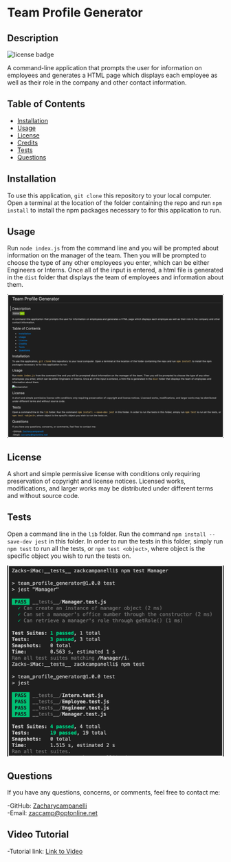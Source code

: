 # Team Profile Generator

## Description

![license badge](https://img.shields.io/badge/license-mit-green)

A command-line application that prompts the user for information on employees and generates a HTML page which displays each employee as well as their role in the company and other contact information.

## Table of Contents

- [Installation](#Installation)
- [Usage](#Usage)
- [License](#License)
- [Credits](#Credits)
- [Tests](#Tests)
- [Questions](#Questions)

## Installation

To use this application, `git clone` this repository to your local computer. Open a terminal at the location of the folder containing the repo and run `npm install` to install the npm packages necessary to for this application to run.

## Usage

Run `node index.js` from the command line and you will be prompted about information on the manager of the team. Then you will be prompted to choose the type of any other employees you enter, which can be either Engineers or Interns. Once all of the input is entered, a html file is generated in the `dist` folder that displays the team of employees and information about them.

![Screenshot](dist/assets/images/Screenshot_1.png)

## License

A short and simple permissive license with conditions only requiring preservation of copyright and license notices. Licensed works, modifications, and larger works may be distributed under different terms and without source code.

## Tests

Open a command line in the `lib` folder. Run the command `npm install --save-dev jest` in this folder. In order to run the tests in this folder, simply run `npm test` to run all the tests, or `npm test <object>`, where object is the specific object you wish to run the tests on.

![Test Screenshot](dist/assets/images/Test_Example.png)

## Questions

If you have any questions, concerns, or comments, feel free to contact me:

-GitHub: [Zacharycampanelli](https://github.com/Zacharycampanelli)  
-Email: [zaccamp@optonline.net](mailto:zaccamp@optonline.net)


## Video Tutorial
-Tutorial link: [Link to Video](https://watch.screencastify.com/v/1WEpa3B3seXkl4YjugMJ)